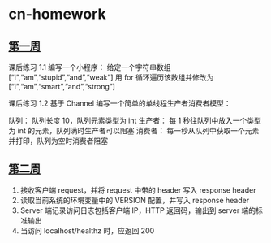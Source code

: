 # cn-homework
## [第一周](https://github.com/wenxiansheng/cn-homework/blob/main/week-01/main.go)
课后练习 1.1
编写一个小程序：
给定一个字符串数组
[“I”,“am”,“stupid”,“and”,“weak”]
用 for 循环遍历该数组并修改为
[“I”,“am”,“smart”,“and”,“strong”]

课后练习 1.2
基于 Channel 编写一个简单的单线程生产者消费者模型：

队列：
队列长度 10，队列元素类型为 int
生产者：
每 1 秒往队列中放入一个类型为 int 的元素，队列满时生产者可以阻塞
消费者：
每一秒从队列中获取一个元素并打印，队列为空时消费者阻塞

## [第二周](https://github.com/wenxiansheng/cn-homework/blob/main/week-02/main.go)
1. 接收客户端 request，并将 request 中带的 header 写入 response header
2. 读取当前系统的环境变量中的 VERSION 配置，并写入 response header
3. Server 端记录访问日志包括客户端 IP，HTTP 返回码，输出到 server 端的标准输出
4. 当访问 localhost/healthz 时，应返回 200

